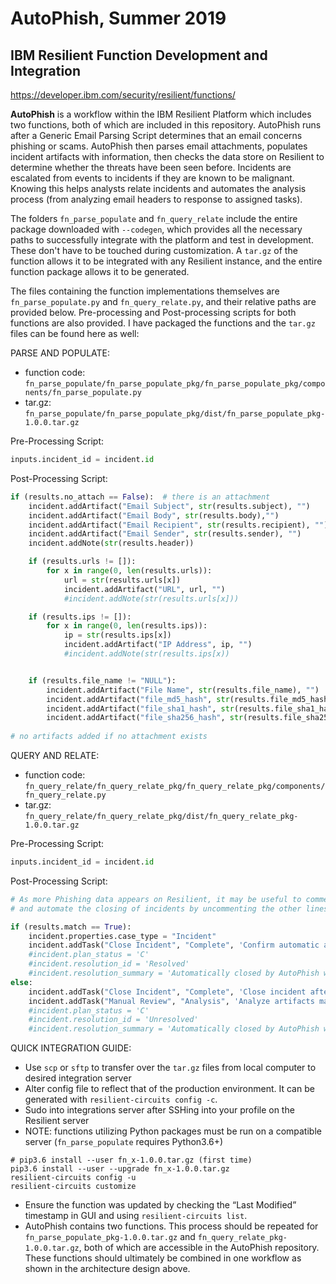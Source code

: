 # AutoPhish, Summer 2019

## IBM Resilient Function Development and Integration 

https://developer.ibm.com/security/resilient/functions/


**AutoPhish** is a workflow within the IBM Resilient Platform which includes two
functions, both of which are included in this repository. AutoPhish runs after 
a Generic Email Parsing Script determines that an email concerns
phishing or scams. AutoPhish then parses email attachments, populates incident
artifacts with information, then checks the data store on Resilient to determine
whether the threats have been seen before. Incidents are escalated from events
to incidents if they are known to be malignant. Knowing this helps analysts relate 
incidents and automates the analysis process (from analyzing email headers to 
response to assigned tasks).

The folders `fn_parse_populate` and `fn_query_relate` include the entire package 
downloaded with `--codegen`, which provides all the necessary paths to successfully 
integrate with the platform and test in development. These don't have to be touched 
during customization. A `tar.gz` of the function allows it to be integrated with any 
Resilient instance, and the entire function package allows it to be generated.

The files containing the function implementations themselves are 
`fn_parse_populate.py` and `fn_query_relate.py`, and their relative paths are 
provided below. Pre-processing and Post-processing scripts for both functions are also provided. 
I have packaged the functions and the `tar.gz` files can be found here as well:

PARSE AND POPULATE:
-  function code: 
`fn_parse_populate/fn_parse_populate_pkg/fn_parse_populate_pkg/components/fn_parse_populate.py`
-  tar.gz:
`fn_parse_populate/fn_parse_populate_pkg/dist/fn_parse_populate_pkg-1.0.0.tar.gz`

Pre-Processing Script:
```python
inputs.incident_id = incident.id
```
Post-Processing Script:
```python
if (results.no_attach == False):  # there is an attachment
    incident.addArtifact("Email Subject", str(results.subject), "")
    incident.addArtifact("Email Body", str(results.body),"")
    incident.addArtifact("Email Recipient", str(results.recipient), "")
    incident.addArtifact("Email Sender", str(results.sender), "")
    incident.addNote(str(results.header))

    if (results.urls != []):
        for x in range(0, len(results.urls)):
            url = str(results.urls[x])
            incident.addArtifact("URL", url, "")
            #incident.addNote(str(results.urls[x]))

    if (results.ips != []):
        for x in range(0, len(results.ips)):
            ip = str(results.ips[x])
            incident.addArtifact("IP Address", ip, "")
            #incident.addNote(str(results.ips[x))


    if (results.file_name != "NULL"):
        incident.addArtifact("File Name", str(results.file_name), "")
        incident.addArtifact("file_md5_hash", str(results.file_md5_hash), "")
        incident.addArtifact("file_sha1_hash", str(results.file_sha1_hash), "")
        incident.addArtifact("file_sha256_hash", str(results.file_sha256_hash), "")
    
# no artifacts added if no attachment exists
```

QUERY AND RELATE:
-  function code: 
`fn_query_relate/fn_query_relate_pkg/fn_query_relate_pkg/components/fn_query_relate.py` 
-  tar.gz:
`fn_query_relate/fn_query_relate_pkg/dist/fn_query_relate_pkg-1.0.0.tar.gz`

Pre-Processing Script:
```python
inputs.incident_id = incident.id
```
Post-Processing Script:
```python
# As more Phishing data appears on Resilient, it may be useful to comment out addTask() lines 
# and automate the closing of incidents by uncommenting the other lines

if (results.match == True):
    incident.properties.case_type = "Incident"
    incident.addTask("Close Incident", "Complete", 'Confirm automatic analysis was satisfactory and close incident')
    #incident.plan_status = 'C'
    #incident.resolution_id = 'Resolved'
    #incident.resolution_summary = 'Automatically closed by AutoPhish workflow -- Match Detected'
else:
    incident.addTask("Close Incident", "Complete", 'Close incident after manual review')
    incident.addTask("Manual Review", "Analysis", 'Analyze artifacts manually, phishing attack may not have been seen before')
    #incident.plan_status = 'C'
    #incident.resolution_id = 'Unresolved'
    #incident.resolution_summary = 'Automatically closed by AutoPhish workflow -- No Match Detected'
```

QUICK INTEGRATION GUIDE:

- Use `scp` or `sftp` to transfer over the `tar.gz` files from local computer to desired integration server
- Alter config file to reflect that of the production environment. It can be generated with `resilient-circuits config -c`. 
- Sudo into integrations server after SSHing into your profile on the Resilient server
- NOTE: functions utilizing Python packages must be run on a compatible server (`fn_parse_populate` requires Python3.6+)

```
# pip3.6 install --user fn_x-1.0.0.tar.gz (first time)
pip3.6 install --user --upgrade fn_x-1.0.0.tar.gz
resilient-circuits config -u
resilient-circuits customize
```

- Ensure the function was updated by checking the “Last Modified” timestamp in GUI and using `resilient-circuits list`. 
- AutoPhish contains two functions. This process should be repeated for `fn_parse_populate_pkg-1.0.0.tar.gz` and `fn_query_relate_pkg-1.0.0.tar.gz`, both of which are accessible in the AutoPhish repository. These functions should ultimately be combined in one workflow as shown in the architecture design above. 
